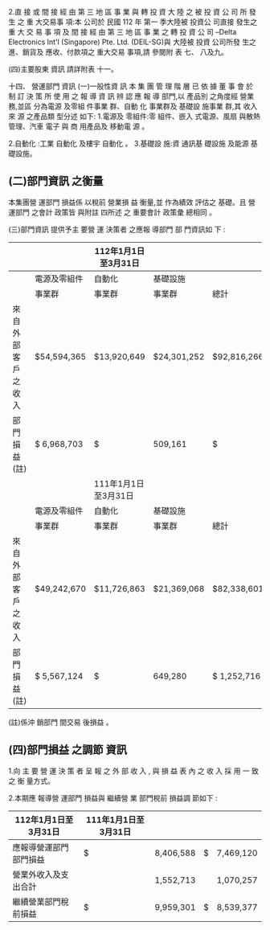 2.直 接 或 間 接 經 由 第 三 地 區 事 業 與 轉 投 資 大 陸 之 被 投 資 公 司 所 發 生 之 重 大交易事 項:本 公司於 民國 112 年 第一 季大陸被 投資公 司直接 發生之 重 大 交 易 事 項 及 間 接 經 由 第 三 地 區 事 業 之 轉 投 資 公 司 –Delta Electronics Int'l (Singapore) Pte. Ltd. (DEIL-SG)與 大陸被 投資 公司所發 生之進、銷貨及 應收、付款項之 重大交易 事項,請 參閱附 表 七、 八及九。

(四)主要股東 資訊 請詳附表 十一。

十四、 營運部門 資訊
(一)一般性資 訊 本 集 團 管 理 階 層 已 依 據 董 事 會 於 制 訂 決 策 所 使 用 之 報 導 資 訊 辨 認 應 報 導 部門,以 產品別 之角度經 營業務,並區 分為電源 及零組 件事業 群、自動 化 事業群及 基礎設 施事業 群,其 收入來 源 之產品類 型分述 如下: 1.電源及 零組件:零 組件、嵌入 式電源、風扇 與散熱 管理、汽車 電子 與 商 用產品及 移動電 源 。

2.自動化 :工業 自動化 及樓宇 自動化 。 3.基礎設 施:資 通訊基 礎設施 及能源 基 礎設施。

## (二)部門資訊 之衡量

本集團營 運部門 損益係 以稅前 營業損 益 衡量,並 作為績效 評估之 基礎。且 營運部門 之會計 政策皆 與附註 四所述 之 重要會計 政策彙 總相同 。

(三)部門資訊 提供予主 要營 運 決策者 之應報 導部門 部 門資訊如 下 :

|                    |              | 112年1月1日至3月31日   |             |             |             |             |
|--------------------|--------------|------------------------|-------------|-------------|-------------|-------------|
|                    | 電源及零組件 | 自動化                 | 基礎設施    |             |             |             |
|                    | 事業群       | 事業群                 | 事業群      | 總計        |             |             |
| 來自外部客戶之收入 | $54,594,365  | $13,920,649            | $24,301,252 | $92,816,266 |             |             |
| 部門損益(註)       | $ 6,968,703  | $                      | 509,161     | $           | 928,724     | $ 8,406,588 |
|                    |              | 111年1月1日至3月31日   |             |             |             |             |
|                    | 電源及零組件 | 自動化                 | 基礎設施    |             |             |             |
|                    | 事業群       | 事業群                 | 事業群      | 總計        |             |             |
| 來自外部客戶之收入 | $49,242,670  | $11,726,863            | $21,369,068 | $82,338,601 |             |             |
| 部門損益(註)       | $ 5,567,124  | $                      | 649,280     | $ 1,252,716 | $ 7,469,120 |             |

(註)係沖 銷部門 間交易 後損益 。

## (四)部門損益 之調節 資訊

1.向 主 要 營 運 決 策 者 呈 報 之 外 部 收 入 , 與 損 益 表 內 之 收 入 採 用 一 致 之 衡 量方式。

2.本期應 報導營 運部門 損益與 繼續營 業 部門稅前 損益調 節如下 :

| 112年1月1日至3月31日   | 111年1月1日至3月31日   |           |    |           |
|------------------------|------------------------|-----------|----|-----------|
| 應報導營運部門部門損益 | $                      | 8,406,588 | $  | 7,469,120 |
| 營業外收入及支出合計   |                        | 1,552,713 |    | 1,070,257 |
| 繼續營業部門稅前損益   | $                      | 9,959,301 | $  | 8,539,377 |
